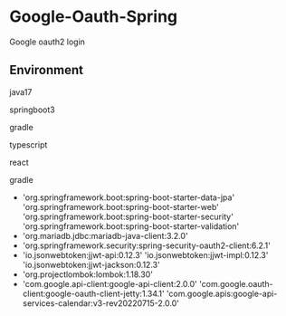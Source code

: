 # Google-Oauth-Spring

Google oauth2 login



## Environment

java17

springboot3

gradle

typescript

react



gradle

- 'org.springframework.boot:spring-boot-starter-data-jpa'
  'org.springframework.boot:spring-boot-starter-web'
  'org.springframework.boot:spring-boot-starter-security'
  'org.springframework.boot:spring-boot-starter-validation'
- 'org.mariadb.jdbc:mariadb-java-client:3.2.0'
- 'org.springframework.security:spring-security-oauth2-client:6.2.1'
- 'io.jsonwebtoken:jjwt-api:0.12.3'
  'io.jsonwebtoken:jjwt-impl:0.12.3'
  'io.jsonwebtoken:jjwt-jackson:0.12.3'
- 'org.projectlombok:lombok:1.18.30'
- 'com.google.api-client:google-api-client:2.0.0'
  'com.google.oauth-client:google-oauth-client-jetty:1.34.1'
  'com.google.apis:google-api-services-calendar:v3-rev20220715-2.0.0'
